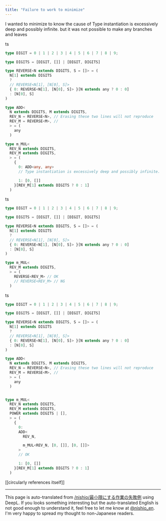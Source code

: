 ```yaml
---
title: "Failure to work to minimize"
---
```


I wanted to minimize to know the cause of Type instantiation is excessively deep and possibly infinite. but it was not possible to make any branches and leaves

ts

```typescript
type DIGIT = 0 | 1 | 2 | 3 | 4 | 5 | 6 | 7 | 8 | 9;

type DIGITS = [DIGIT, []] | [DIGIT, DIGITS]

type REVERSE<N extends DIGITS, S = []> = (
  N[1] extends DIGITS
  ?
  // REVERSE<N[1], [N[0], S]>
  { 0: REVERSE<N[1], [N[0], S]> }[N extends any ? 0 : 0]
  : [N[0], S]
)

type ADD<
  N extends DIGITS, M extends DIGITS,
  REV_N = REVERSE<N>, // Erasing these two lines will not reproduce
  REV_M = REVERSE<M>, // 
  > = (
    any
  )

type m_MUL<
  REV_N extends DIGITS,
  REV_M extends DIGITS,
  > = (
    {
      0: ADD<any, any>
      // Type instantiation is excessively deep and possibly infinite.

      1: [0, []]
    }[REV_M[1] extends DIGITS ? 0 : 1]
  )
```


ts

```typescript
type DIGIT = 0 | 1 | 2 | 3 | 4 | 5 | 6 | 7 | 8 | 9;

type DIGITS = [DIGIT, []] | [DIGIT, DIGITS]

type REVERSE<N extends DIGITS, S = []> = (
  N[1] extends DIGITS
  ?
  // REVERSE<N[1], [N[0], S]>
  { 0: REVERSE<N[1], [N[0], S]> }[N extends any ? 0 : 0]
  : [N[0], S]
)

type m_MUL<
  REV_M extends DIGITS,
  > = (
    REVERSE<REV_M> // OK
    // REVERSE<REV_M> // NG
  )
```


ts

```typescript
type DIGIT = 0 | 1 | 2 | 3 | 4 | 5 | 6 | 7 | 8 | 9;

type DIGITS = [DIGIT, []] | [DIGIT, DIGITS]

type REVERSE<N extends DIGITS, S = []> = (
  N[1] extends DIGITS
  ?
  // REVERSE<N[1], [N[0], S]>
  { 0: REVERSE<N[1], [N[0], S]> }[N extends any ? 0 : 0]
  : [N[0], S]
)

type ADD<
  N extends DIGITS, M extends DIGITS,
  REV_N = REVERSE<N>, // Erasing these two lines will not reproduce
  REV_M = REVERSE<M>, // 
  > = (
    any
  )


type m_MUL<
  REV_N extends DIGITS,
  REV_M extends DIGITS,
  POWER extends DIGITS | [],
  > = (
    {
      0:
      ADD<
        REV_N,

        m_MUL<REV_N, [0, []], [0, []]>
      >
      // OK

      1: [0, []]
    }[REV_M[1] extends DIGITS ? 0 : 1]
  )
```


[[circularly references itself]]

---
This page is auto-translated from [/nishio/最小限にする作業の失敗例](https://scrapbox.io/nishio/最小限にする作業の失敗例) using DeepL. If you looks something interesting but the auto-translated English is not good enough to understand it, feel free to let me know at [@nishio_en](https://twitter.com/nishio_en). I'm very happy to spread my thought to non-Japanese readers.